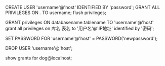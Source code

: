 CREATE USER 'username'@'host' IDENTIFIED BY 'password';
GRANT ALL PRIVILEGES ON *.* TO username;
flush privileges;

GRANT privileges ON databasename.tablename TO 'username'@'host'
grant all privileges on 库名.表名 to '用户名'@'IP地址' identified by '密码';

SET PASSWORD FOR 'username'@'host' = PASSWORD('newpassword');

DROP USER 'username'@'host';

show grants for dog@localhost;
